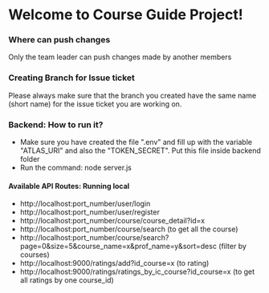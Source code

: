 # Welcome to Course Guide Project!

<div>
    <h3>Where can push changes</h3>
    <p>
    Only the team leader can push changes made by another members
    </p>
</div>

<div>
    <h3>Creating Branch for Issue ticket</h3>
    <p>
    Please always make sure that the branch you created have 
    the same name (short name) for the issue ticket you are working on.
    </p>
</div>

<div>
<h3>Backend: How to run it?</h3>
<ul>
  <li>Make sure you have created the file ".env" and fill up with the variable "ATLAS_URI" and also the "TOKEN_SECRET". Put this file inside backend folder</li>
  <li>Run the command: node  server.js</li>
</ul>  

<h4>Available API Routes: Running local</h4>
<ul>
  <li>http://localhost:port_number/user/login</li>
  <li>http://localhost:port_number/user/register</li>
  <li>http://localhost:port_number/course/course_detail?id=x</li>
  <li>http://localhost:port_number/course/search (to get all the course)</li>
  <li>http://localhost:port_number/course/search?page=0&size=5&course_name=x&prof_name=y&sort=desc (filter by courses)</li>
  <li>http://localhost:9000/ratings/add?id_course=x (to rating)</li>
  <li>http://localhost:9000/ratings/ratings_by_ic_course?id_course=x (to get all ratings by one course_id)</li>
</ul>  
</div>
